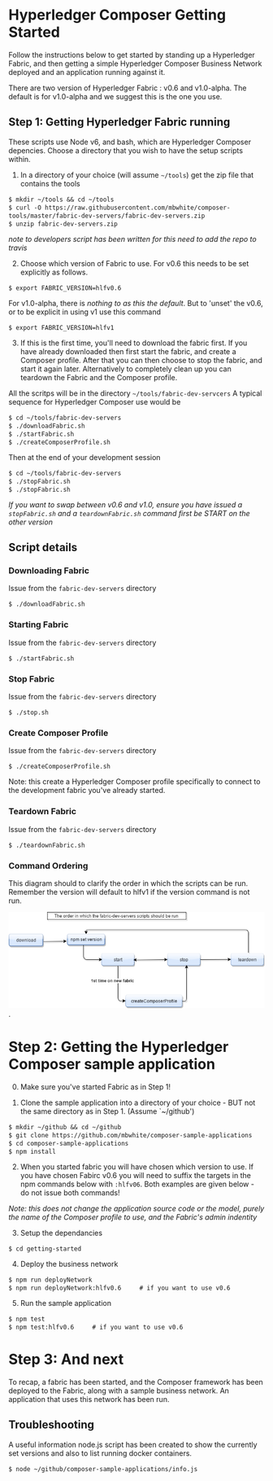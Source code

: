# Hyperledger Composer Getting Started

Follow the instructions below to get started by standing up a Hyperledger Fabric, and then getting a simple Hyperledger Composer Business Network deployed and an application running against it. 

There are two version of Hyperledger Fabric : v0.6 and v1.0-alpha.  The default is for v1.0-alpha and we suggest this is the one you use.

## Step 1: Getting Hyperledger Fabric running

These scripts use Node v6, and bash, which are Hyperledger Composer depencies. Choose a directory that you wish to have the setup scripts within. 

1. In a directory of your choice (will assume `~/tools`) get the zip file that contains the tools
```
$ mkdir ~/tools && cd ~/tools
$ curl -O https://raw.githubusercontent.com/mbwhite/composer-tools/master/fabric-dev-servers/fabric-dev-servers.zip
$ unzip fabric-dev-servers.zip
```

_note to developers script has been written for this need to add the repo to travis_

2. Choose which version of Fabric to use. For v0.6 this needs to be set explicitly as follows.

```
$ export FABRIC_VERSION=hlfv0.6
```

For v1.0-alpha, there is *nothing to as this the default*. But to 'unset' the v0.6, or to be explicit in using v1 use this command

```
$ export FABRIC_VERSION=hlfv1
```

3. If this is the first time, you'll need to download the fabric first. If you have already downloaded then first start the fabric, and create a Composer profile.  After that you can then choose to stop the fabric, and start it again later. Alternatively to completely clean up you can teardown the Fabric and the Composer profile.

All the scritps will be in the directory `~/tools/fabric-dev-servcers`  A typical sequence  for Hyperledger Composer use would be

```
$ cd ~/tools/fabric-dev-servers
$ ./downloadFabric.sh
$ ./startFabric.sh
$ ./createComposerProfile.sh
```

Then at the end of your development session

```
$ cd ~/tools/fabric-dev-servers
$ ./stopFabric.sh
$ ./stopFabric.sh
```

*If you want to swap between v0.6 and v1.0, ensure you have issued a `stopFabric.sh` and a `teardownFabric.sh` command first be START on the other version*

## Script details

### Downloading Fabric

Issue from the `fabric-dev-servers` directory
```
$ ./downloadFabric.sh
```

### Starting Fabric

Issue  from the `fabric-dev-servers` directory
```
$ ./startFabric.sh
```

### Stop Fabric

Issue from the `fabric-dev-servers` directory
```
$ ./stop.sh
```

### Create Composer Profile

Issue from the `fabric-dev-servers` directory
```
$ ./createComposerProfile.sh
```

Note: this create a Hyperledger Composer profile specifically to connect to the development fabric you've already started. 

### Teardown Fabric

Issue from the `fabric-dev-servers` directory
```
$ ./teardownFabric.sh
```


### Command Ordering

This diagram should to clarify the order in which the scripts can be run.  Remember the version will default to hlfv1 if the version command is not run. 

![](CmdOrder.png).


# Step 2: Getting the Hyperledger Composer sample application

0. Make sure you've started Fabric as in Step 1!

1. Clone the sample application into a directory of your choice - BUT not the same directory as in Step 1. (Assume `~/github')
```
$ mkdir ~/github && cd ~/github
$ git clone https://github.com/mbwhite/composer-sample-applications
$ cd composer-sample-applications
$ npm install
```

2. When you started fabric you will have chosen which version to use.  If you have chosen Fabirc v0.6 you will need to suffix the targets in the npm commands below with `:hlfv06`. Both examples are given below - do not issue both commands!

*Note: this does not change the application source code or the model, purely the name of the Composer profile to use, and the Fabric's admin indentity*

3. Setup the dependancies
```
$ cd getting-started
```

4. Deploy the business network

```
$ npm run deployNetwork
$ npm run deployNetwork:hlfv0.6     # if you want to use v0.6
```

5. Run the sample application 
```
$ npm test
$ npm test:hlfv0.6     # if you want to use v0.6
```

# Step 3: And next
To recap, a fabric has been started, and the Composer framework has been deployed to the Fabric, along with a sample business network. 
An application that uses this network has been run.

## Troubleshooting 
A useful information node.js script has been created to show the currently set versions and also to list running docker containers. 
```
$ node ~/github/composer-sample-applications/info.js
```



